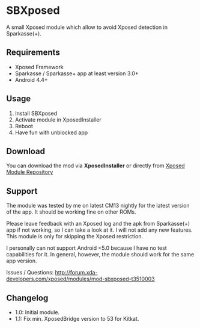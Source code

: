 # SBXposed
A small Xposed module which allow to avoid Xposed detection in Sparkasse(+).

## Requirements
- Xposed Framework
- Sparkasse / Sparkasse+ app at least version 3.0+
- Android 4.4+

## Usage
1. Install SBXposed
2. Activate module in XposedInstaller
3. Reboot
4. Have fun with unblocked app

## Download
You can download the mod via **XposedInstaller** or directly from [Xposed Module Repository](http://repo.xposed.info/module/tmh.sbxposed)

## Support
The module was tested by me on latest CM13 nightly for the latest version of the app. It should be working fine on other ROMs.

Please leave feedback with an Xposed log and the apk from Sparkasse(+) app if not working, so I can take a look at it.
I will not add any new features. This module is only for skipping the Xposed restriction.

I personally can not support Android <5.0 because I have no test capabilities for it.
In general, however, the module should work for the same app version.

Issues / Questions: http://forum.xda-developers.com/xposed/modules/mod-sbxposed-t3510003

## Changelog
- 1.0: Initial module.
- 1.1: Fix min. XposedBridge version to 53 for Kitkat.
